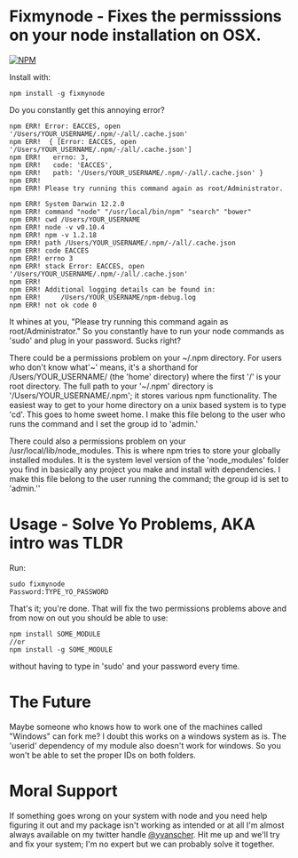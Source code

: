 Fixmynode - Fixes the permisssions on your node installation on OSX.
============================================================
[![NPM](https://nodei.co/npm/fixmynode.png?downloads=true&downloadRank=true&stars=true)](https://nodei.co/npm/fixmynode/)

Install with:

```
npm install -g fixmynode
```

Do you constantly get this annoying error?
```
npm ERR! Error: EACCES, open '/Users/YOUR_USERNAME/.npm/-/all/.cache.json'
npm ERR!  { [Error: EACCES, open '/Users/YOUR_USERNAME/.npm/-/all/.cache.json']
npm ERR!   errno: 3,
npm ERR!   code: 'EACCES',
npm ERR!   path: '/Users/YOUR_USERNAME/.npm/-/all/.cache.json' }
npm ERR!
npm ERR! Please try running this command again as root/Administrator.

npm ERR! System Darwin 12.2.0
npm ERR! command "node" "/usr/local/bin/npm" "search" "bower"
npm ERR! cwd /Users/YOUR_USERNAME
npm ERR! node -v v0.10.4
npm ERR! npm -v 1.2.18
npm ERR! path /Users/YOUR_USERNAME/.npm/-/all/.cache.json
npm ERR! code EACCES
npm ERR! errno 3
npm ERR! stack Error: EACCES, open '/Users/YOUR_USERNAME/.npm/-/all/.cache.json'
npm ERR!
npm ERR! Additional logging details can be found in:
npm ERR!     /Users/YOUR_USERNAME/npm-debug.log
npm ERR! not ok code 0
```
It whines at you, "Please try running this command again as root/Administrator." So you
constantly have to run your node commands as 'sudo' and plug in your password. Sucks
right?

There could be a permissions problem on your ~/.npm directory. For users who don't know
what'~' means, it's a shorthand for /Users/YOUR_USERNAME/ (the 'home' directory) where
the first '/' is your root directory. The full path to your '~/.npm' directory is
'/Users/YOUR_USERNAME/.npm'; it stores various npm functionality. The easiest way to
get to your home directory on a unix based system is to type 'cd'. This goes to home
sweet home. I make this file belong to the user who runs the command and I set the group id  to 'admin.'

There could also a permissions problem on your /usr/local/lib/node_modules. This is where
npm tries to store your globally installed modules. It is the system level version of
the 'node_modules' folder you find in basically any project you make and install
with dependencies. I make this file belong to the user running the command; the group id
is set to 'admin.''

Usage - Solve Yo Problems, AKA intro was TLDR
=================
Run:
```
sudo fixmynode
Password:TYPE_YO_PASSWORD
```
That's it; you're done. That will fix the two permissions problems above and from now on
out you should be able to use:
```
npm install SOME_MODULE
//or
npm install -g SOME_MODULE
```
without having to type in 'sudo' and your password every time.

The Future
==========
Maybe someone who knows how to work one of the machines called "Windows" can fork me?
I doubt this works on a windows system as is. The 'userid' dependency of my module also
doesn't work for windows. So you won't be able to set the proper IDs on both folders.

Moral Support
=============
If something goes wrong on your system with node and you need help figuring it out and my
package isn't working as intended or at all I'm almost always available on my twitter
handle <a href="https://twitter.com/yvanscher">@yvanscher</a>. Hit me up and we'll try
and fix your system; I'm no expert but we can probably solve it together.
